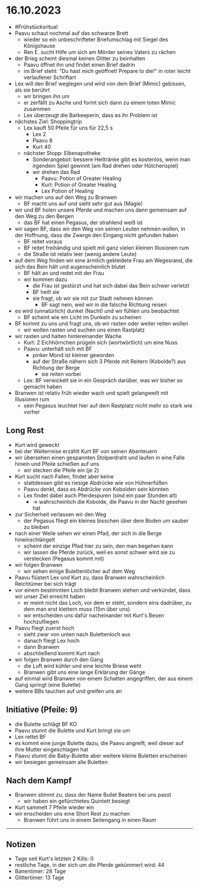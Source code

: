 # 16.10.2023
- #Frühstücksritual
- Paavu schaut nochmal auf das schwarze Brett
	- wieder so ein unbeschrifteter Briefumschlag mit Siegel des Königshause
	- Ren E. sucht Hilfe um sich am Mörder seines Vaters zu rächen
- der Brieg scheint diesmal keinen Glitter zu beinhalten
	- Paavu öffnet ihn und findet einen Brief dadrin
	- im Brief steht: "Du hast mich geöffnet! Prepare to die!" in roter leicht verlaufener Schriftart
- Lex will den Brief weglegen und wird von dem Brief (Mimic) gebissen, als sie berührt
	- wir bringen ihn um
	- er zerfällt zu Asche und formt sich dann zu einem toten Mimic zusammen
	- Lex überzeugt die Barkeeperin, dass es ihr Problem ist
- nächstes Ziel: Shoppingtrip
	- Lex kauft 50 Pfeile für uns für 22,5 s
		- Lex 2
		- Paavu 8
		- Kurt 40
	- nächster Stopp: Elbenapotheke
		- Sonderangebot: bessere Heiltränke gibt es kostenlos, wenn man irgendein Spiel gewinnt (am Rad drehen oder Hütchenspiel)
		- wir drehen das Rad
			- Paavu: Potion of Greater Healing
			- Kurt: Potion of Greater Healing
			- Lex Potion of Healing
- wir machen uns auf den Weg zu Branwen
	- BF macht uns auf und sieht sehr gut aus (Magie)
- wir und BF holen unsere Pferde und machen uns dann gemeinsam auf den Weg zu den Bergen
	- das BF hat einen Pegasus, der strahlend weiß ist
- wir sagen BF, dass wir den Weg von seinen Leuten nehmen wollen, in der Hoffnung, dass die Zwerge den Eingang nicht gefunden haben
	- BF reitet voraus
	- BF reitet freihändig und spielt mit ganz vielen kleinen Illusionen rum
	- die Straße ist relativ leer (wenig andere Leute)
- auf dem Weg finden wir eine ärmlich gekleidete Frau am Wegesrand, die sich das Bein hält und augenscheinlich blutet
	- BF hält an und redet mit der Frau
	- wir kommen dazu
		- die Frau ist gestürzt und hat sich dabei das Bein schwer verletzt
		- BF heilt sie
		- sie fragt, ob wir sie mit zur Stadt nehmen können
			- BF sagt nein, weil wir in die falsche Richtung reisen
- es wird (unnatürlich) dunkel (Nacht) und wir fühlen uns beobachtet
	- BF scheint wie ein Licht im Dunkeln zu scheinen
- BF kommt zu uns und fragt uns, ob wir rasten oder weiter reiten wollen
	- wir wollen rasten und suchen uns einen Rastplatz
- wir rasten und halten hintereinander Wache
	- Kurt: 2 Eichhörnchen prügeln sich (wortwörtlich) um eine Nuss
	- Paavu: unterhält sich mit BF
		- pinker Mond ist kleiner geworden
		- auf der Straße nähern sich 3 Pferde mit Reitern (Kobolde?) aus Richtung der Berge
			- sie reiten vorbei
	- Lex: BF verwickelt sie in ein Gespräch darüber, was wir bisher so gemacht haben
- Branwen ist relativ früh wieder wach und spielt gelangweilt mit Illusionen rum
	- sein Pegasus leuchtet hier auf dem Rastplatz nicht mehr so stark wie vorher

## Long Rest
- Kurt wird geweckt
- bei der Weiterreise erzählt Kurt BF von seinen Abenteuern
- wir übersehen einen gespannten Stolperdraht und laufen in eine Falle hinein und Pfeile schießen auf uns
	- wir stecken die Pfeile ein (je 2)
- Kurt sucht nach Fallen, findet aber keine
	- stattdessen gibt es riesige Abdrücke wie von Hühnerfüßen
	- Paavu denkt, dass es Abdrücke von Kobolden sein könnten
	- Lex findet dabei auch Pferdespuren (sind ein paar Stunden alt)
		- -> wahrscheinlich die Kobolde, die Paavu in der Nacht gesehen hat
- zur Sicherheit verlassen wir den Weg
	- der Pegasus fliegt ein kleines bisschen über dem Boden um sauber zu bleiben
- nach einer Weile sehen wir einen Pfad, der sich in die Berge hineinschlängelt
	- scheint der einzige Pfad hier zu sein, den man begehen kann
	- wir lassen die Pferde zurück, weil es sonst schwer wird sie zu verstecken (Pegasus kommt mit)
- wir folgen Branwen
	- wir sehen einige Bulettenlöcher auf dem Weg
- Paavu flüstert Lex und Kurt zu, dass Branwen wahrscheinlich Reichtümer bei sich trägt
- vor einem bestimmten Loch bleibt Branwen stehen und verkündet, dass wir unser Ziel erreicht haben
	- er meint nicht das Loch, vor dem er steht, sondern eins dadrüber, zu dem man erst klettern muss (15m über uns)
	- wir entscheiden uns dafür nacheinander mit Kurt's Besen hochzufliegen
- Paavu fliegt zuerst hoch
	- sieht zwar von unten nach Bulettenloch aus
	- danach fliegt Lex hoch
	- dann Branwen
	- abschließend kommt Kurt nach
- wir folgen Branwen durch den Gang
	- die Luft wird kühler und eine leichte Briese weht
	- Branwen gibt uns eine lange Erklärung der Gänge
- auf einmal wird Branwen von einem Schatten angegriffen, der aus einem Gang springt (eine Bulette)
- weitere BBs tauchen auf und greifen uns an

## Initiative (Pfeile: 9)
- die Bulette schlägt BF KO
- Paavu stunnt die Bulette und Kurt bringt sie um
- Lex rettet BF
- es kommt eine junge Bulette dazu, die Paavu angreift, weil dieser auf ihre Mutter eingeschlagen hat
- Paavu stunnt die Baby-Bulette aber weitere kleine Buletten erscheinen
- wir besiegen gemeinsam alle Buletten

## Nach dem Kampf
- Branwen stimmt zu, dass der Name Bullet Beaters bei uns passt
	- wir haben ein gefürchtetes Quintett besiegt
- Kurt sammelt 7 Pfeile wieder ein
- wir enscheiden uns eine Short Rest zu machen
	- Branwen führt uns in einem Seitengang in einen Raum

---
## Notizen
- Tage seit Kurt's letzten 2 Kills: 0
- restliche Tage, in der sich um die Pferde gekümmert wird: 44
- Banentimer: 28 Tage
- Glittertimer: 13 Tage
